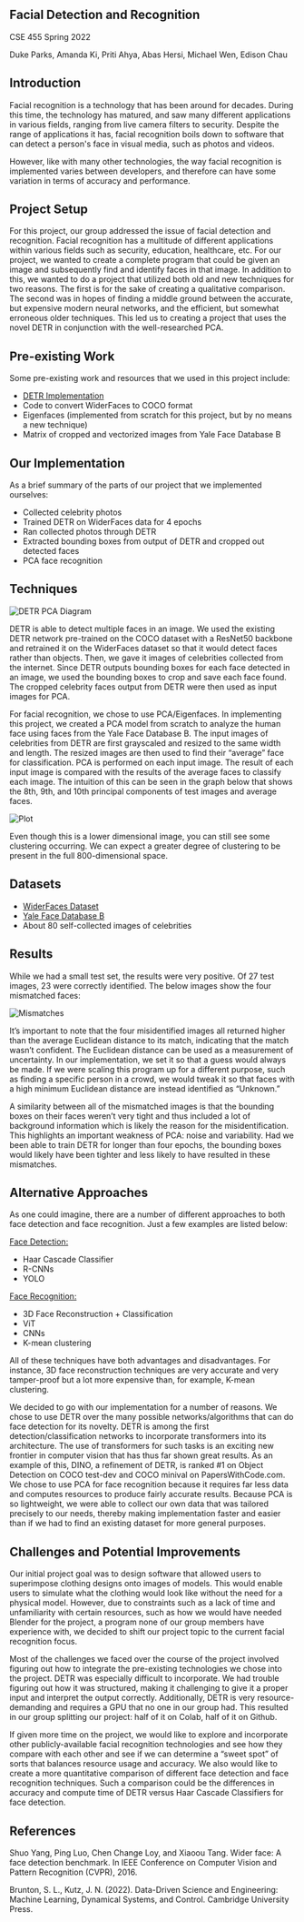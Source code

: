 ## Facial Detection and Recognition

CSE 455 Spring 2022

Duke Parks, Amanda Ki, Priti Ahya, Abas Hersi, Michael Wen, Edison Chau

## Introduction
Facial recognition is a technology that has been around for decades. During this time, the technology has matured, and saw many different applications in various fields, ranging from live camera filters to security. Despite the range of applications it has, facial recognition boils down to software that can detect a person's face in visual media, such as photos and videos.

However, like with many other technologies, the way facial recognition is implemented varies between developers, and therefore can have some variation in terms of accuracy and performance.

## Project Setup
For this project, our group addressed the issue of facial detection and recognition.  Facial recognition has a multitude of different applications within various fields such as security, education, healthcare, etc.  For our project, we wanted to create a complete program that could be given an image and subsequently find and identify faces in that image. In addition to this, we wanted to do a project that utilized both old and new techniques for two reasons.  The first is for the sake of creating a qualitative comparison.  The second was in hopes of finding a middle ground between the accurate, but expensive modern neural networks, and the efficient, but somewhat erroneous older techniques.  This led us to creating a project that uses the novel DETR in conjunction with the well-researched PCA.

## Pre-existing Work
Some pre-existing work and resources that we used in this project include:
- [DETR Implementation](https://github.com/facebookresearch/detr)
- Code to convert WiderFaces to COCO format
- Eigenfaces (implemented from scratch for this project, but by no means a new technique)
- Matrix of cropped and vectorized images from Yale Face Database B

## Our Implementation
As a brief summary of the parts of our project that we implemented ourselves:
- Collected celebrity photos
- Trained DETR on WiderFaces data for 4 epochs
- Ran collected photos through DETR
- Extracted bounding boxes from output of DETR and cropped out detected faces
- PCA face recognition

## Techniques
![DETR PCA Diagram](/imgs/detr-pca_diagram.jpg)

DETR is able to detect multiple faces in an image. We used the existing DETR network pre-trained on the COCO dataset with a ResNet50 backbone and retrained it on the WiderFaces dataset so that it would detect faces rather than objects. Then, we gave it images of celebrities collected from the internet. Since DETR outputs bounding boxes for each face detected in an image, we used the bounding boxes to crop and save each face found. The cropped celebrity faces output from DETR were then used as input images for PCA.

For facial recognition, we chose to use PCA/Eigenfaces. In implementing this project, we created a PCA model from scratch to analyze the human face using faces from the Yale Face Database B. The input images of celebrities from DETR are first grayscaled and resized to the same width and length. The resized images are then used to find their “average” face for classification. PCA is performed on each input image. The result of each input image is compared with the results of the average faces to classify each image. The intuition of this can be seen in the graph below that shows the 8th, 9th, and 10th principal components of test images and average faces.

![Plot](/imgs/plotgit.gif)

Even though this is a lower dimensional image, you can still see some clustering occurring.  We can expect a greater degree of clustering to be present in the full 800-dimensional space.

## Datasets
- [WiderFaces Dataset](http://shuoyang1213.me/WIDERFACE/)
- [Yale Face Database B](http://www.databookuw.com/page-17/)
- About 80 self-collected images of celebrities

## Results
While we had a small test set, the results were very positive. Of 27 test images, 23 were correctly identified. The below images show the four mismatched faces:

![Mismatches](/imgs/mismatches.jpg)

It’s important to note that the four misidentified images all returned higher than the average Euclidean distance to its match, indicating that the match wasn’t confident. The Euclidean distance can be used as a measurement of uncertainty. In our implementation, we set it so that a guess would always be made. If we were scaling this program up for a different purpose, such as finding a specific person in a crowd, we would tweak it so that faces with a high minimum Euclidean distance are instead identified as “Unknown.”

A similarity between all of the mismatched images is that the bounding boxes on their faces weren’t very tight and thus included a lot of background information which is likely the reason for the misidentification. This highlights an important weakness of PCA: noise and variability. Had we been able to train DETR for longer than four epochs, the bounding boxes would likely have been tighter and less likely to have resulted in these mismatches.

## Alternative Approaches
As one could imagine, there are a number of different approaches to both face detection and face recognition. Just a few examples are listed below:

<ins>Face Detection:</ins>
- Haar Cascade Classifier
- R-CNNs
- YOLO

<ins>Face Recognition:</ins>
- 3D Face Reconstruction + Classification
- ViT
- CNNs
- K-mean clustering

All of these techniques have both advantages and disadvantages. For instance, 3D face reconstruction techniques are very accurate and very tamper-proof but a lot more expensive than, for example, K-mean clustering.

We decided to go with our implementation for a number of reasons. We chose to use DETR over the many possible networks/algorithms that can do face detection for its novelty. DETR is among the first detection/classification networks to incorporate transformers into its architecture. The use of transformers for such tasks is an exciting new frontier in computer vision that has thus far shown great results. As an example of this, DINO, a refinement of DETR, is ranked #1 on Object Detection on COCO test-dev and COCO minival on PapersWithCode.com. We chose to use PCA for face recognition because it requires far less data and computes resources to produce fairly accurate results. Because PCA is so lightweight, we were able to collect our own data that was tailored precisely to our needs, thereby making implementation faster and easier than if we had to find an existing dataset for more general purposes.

## Challenges and Potential Improvements
Our initial project goal was to design software that allowed users to superimpose clothing designs onto images of models. This would enable users to simulate what the clothing would look like without the need for a physical model. However, due to constraints such as a lack of time and unfamiliarity with certain resources, such as how we would have needed Blender for the project, a program none of our group members have experience with, we decided to shift our project topic to the current facial recognition focus.

Most of the challenges we faced over the course of the project involved figuring out how to integrate the pre-existing technologies we chose into the project. DETR was especially difficult to incorporate. We had trouble figuring out how it was structured, making it challenging to give it a proper input and interpret the output correctly. Additionally, DETR is very resource-demanding and requires a GPU that no one in our group had. This resulted in our group splitting our project: half of it on Colab, half of it on Github.

If given more time on the project, we would like to explore and incorporate other publicly-available facial recognition technologies and see how they compare with each other and see if we can determine a “sweet spot” of sorts that balances resource usage and accuracy. We also would like to create a more quantitative comparison of different face detection and face recognition techniques. Such a comparison could be the differences in accuracy and compute time of DETR versus Haar Cascade Classifiers for face detection.

## References
Shuo Yang, Ping Luo, Chen Change Loy, and Xiaoou Tang. Wider face: A face
detection benchmark. In IEEE Conference on Computer Vision and Pattern
Recognition (CVPR), 2016.

Brunton, S. L., Kutz, J. N. (2022). Data-Driven Science and Engineering: Machine Learning, Dynamical Systems, and Control. Cambridge University Press.
